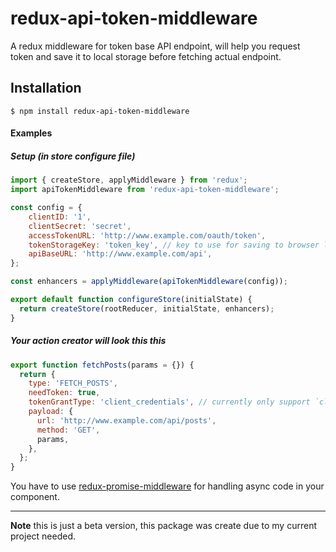 # redux-api-token-middleware
A redux middleware for token base API endpoint, will help you request token and save it to local storage before fetching actual endpoint.

## Installation

    $ npm install redux-api-token-middleware
  
#### Examples

##### Setup (in store configure file)

```javascript
import { createStore, applyMiddleware } from 'redux';
import apiTokenMiddleware from 'redux-api-token-middleware';

const config = {
    clientID: '1', 
    clientSecret: 'secret',
    accessTokenURL: 'http://www.example.com/oauth/token',
    tokenStorageKey: 'token_key', // key to use for saving to browser local storage    
    apiBaseURL: 'http://www.example.com/api',
};

const enhancers = applyMiddleware(apiTokenMiddleware(config));

export default function configureStore(initialState) {
  return createStore(rootReducer, initialState, enhancers);
}
```

##### Your action creator will look this this
```javascript
export function fetchPosts(params = {}) {
  return {
    type: 'FETCH_POSTS',
    needToken: true,
    tokenGrantType: 'client_credentials', // currently only support `client_credentials`
    payload: {
      url: 'http://www.example.com/api/posts',
      method: 'GET',
      params,
    },
  };
}
```

You have to use [redux-promise-middleware](https://github.com/pburtchaell/redux-promise-middleware) for handling async code in your component.

------
**Note** this is just a beta version, this package was create due to my current project needed.
